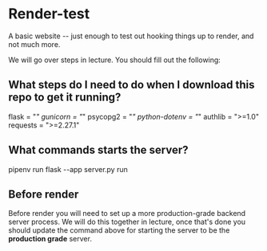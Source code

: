 # Render-test
A basic website -- just enough to test out hooking things up to render, and not much more.

We will go over steps in lecture. You should fill out the following:

## What steps do I need to do when I download this repo to get it running?
flask = "*"
gunicorn = "*"
psycopg2 = "*"
python-dotenv = "*"
authlib = ">=1.0"
requests = ">=2.27.1"

## What commands starts the server?
pipenv run flask --app server.py run

## Before render

Before render you will need to set up a more production-grade backend server process. We will do this together in lecture, once that's done you should update the command above for starting the server to be the **production grade** server.
